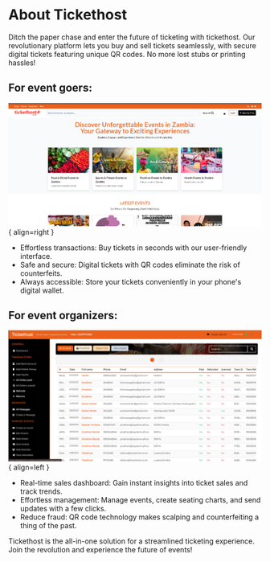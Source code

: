 # About Tickethost

Ditch the paper chase and enter the future of ticketing with tickethost. 
Our revolutionary platform lets you buy and sell tickets seamlessly, with secure digital tickets featuring unique QR codes. No more lost stubs or printing hassles!

## For event goers:

![Home Page](/images/landing-page.png "Landing Page View"){ align=right }

* Effortless transactions: Buy tickets in seconds with our user-friendly interface.
* Safe and secure: Digital tickets with QR codes eliminate the risk of counterfeits.
* Always accessible: Store your tickets conveniently in your phone's digital wallet.

## For event organizers:

![Dashboard View](/images/14.paid-orders.png "Dashboard View"){ align=left }

* Real-time sales dashboard: Gain instant insights into ticket sales and track trends.
* Effortless management: Manage events, create seating charts, and send updates with a few clicks.
* Reduce fraud: QR code technology makes scalping and counterfeiting a thing of the past.

Tickethost is the all-in-one solution for a streamlined ticketing experience.  Join the revolution and experience the future of events!